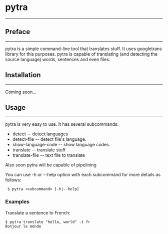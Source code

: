 # pytra #
- - -

## Preface ##
- - -
pytra is a simple command-line tool that translates stuff. It uses googletrans library for this purposes.
pytra is capable of translating (and detecting the source language) words, sentences and even files.

## Installation ##
- - -
Coming soon...

## Usage ##
- - -
pytra is very easy to use. It has several subcommands:
* detect -- detect languages
* detect-file -- detect file's language.
* show-language-code -- show language codes.
* translate -- translate stuff
* translate-file -- text file to translate

Also soon pytra wiil be capable of pipelining

You can use -h or --help option with each subcommand for more details as follows:

     
     $ pytra <subcommand> [-h|--help]


### Examples ###
Translate a sentence to French:

    $ pytra translate "hello, world" -t fr
    Bonjour le monde

